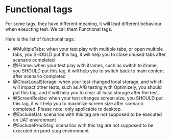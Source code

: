 # Functional tags

For some tags, they have different meaning, it will lead different behaviour when exeucting test. We call them Functional tags.

Here is the list of functional tags:

* @MultipleTabs: when your test play with multiple tabs, or open multiple tabs, you SHOULD put this tag, it will help you to close unused tabs after scenario completed
* @IFrame: when your test play with iframes, such as switch to iframe, you SHOULD put this tag, it will help you to switch back to main content after scenario completed
* @ClearLocalStorage: when your test changed local storage, and which will impact other tests, such as A/B testing with Optimizely,  you should put this tag, and it will help you to clear all local storage after the test.
* @ScreenResize: when your test changes screen size, you SHOULD put this tag, it will help you to maximize screen size after scenario completed. Please note: only applicable to desktop.
* @ExcludeUat: scenarios with this tag are not supposed to be executed on UAT environment
* @ExcludeProdStag: scenarios with this tag are not supposed to be executed on prod-stag environment